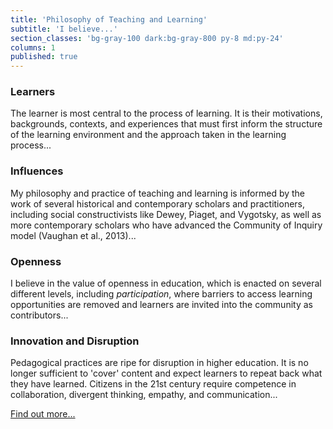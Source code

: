 ```yaml
---
title: 'Philosophy of Teaching and Learning'
subtitle: 'I believe...'
section_classes: 'bg-gray-100 dark:bg-gray-800 py-8 md:py-24'
columns: 1
published: true
---
```


### Learners

The learner is most central to the process of learning. It is their motivations, backgrounds, contexts, and experiences that must first inform the structure of the learning environment and the approach taken in the learning process...

### Influences

My philosophy and practice of teaching and learning is informed by the work of several historical and contemporary scholars and practitioners, including social constructivists like Dewey, Piaget, and Vygotsky, as well as more contemporary scholars who have advanced the Community of Inquiry model (Vaughan et al., 2013)...

### Openness
I believe in the value of openness in education, which is enacted on several different levels, including *participation*, where barriers to access learning opportunities are removed and learners are invited into the community as contributors...

### Innovation and Disruption
Pedagogical practices are ripe for disruption in higher education. It is no longer sufficient to 'cover' content and expect learners to repeat back what they have learned. Citizens in the 21st century require competence in collaboration, divergent thinking, empathy, and communication...

[Find out more...](https://madland.ca/philosophy?classes=btn,mt-4,w-content,block)
